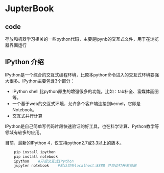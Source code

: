# JupterBook
## code
存放和机器学习相关的一些python代码，主要是ipynb的交互式文件，用于在浏览器界面运行
## IPython 介绍
IPython是一个综合的交互式编程环境，比原本python命令进入的交互式环境要强大很多。IPython主要包含3个部分：

* IPython shell 比python原生的增强很多的功能，比如：tab补全、富媒体画图等。
* 一个基于web的交互式环境，允许多个客户端连接到kernel，它即是Notebook。
* 交互式并行计算

IPython是自己简单写代码片段快速验证的好工具，也在科学计算、Python教学等领域有较多的应用。

目前，最新的IPython 4，仅支持python2.7或3.3以上的版本。

```python
    pip install ipython 
    pip install notebook 
    ipython    #开启交互式IPython    
    jupyter notebook    #默认监听localhost:8888 并自动打开浏览器
```

    
